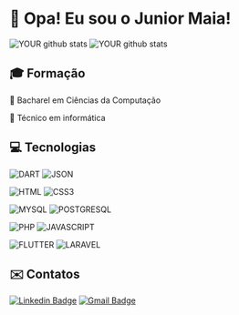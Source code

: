 # 👋 Opa! Eu sou o Junior Maia!

![YOUR github stats](https://github-readme-stats.vercel.app/api?username=JuniorMaia2394&show_icons=true&theme=tokyonight)
![YOUR github stats](https://github-readme-stats.vercel.app/api/top-langs/?username=JuniorMaia2394&theme=tokyonight)

## 🎓 Formação

📌 Bacharel em Ciências da Computação 

📌 Técnico em informática 


## 💻 Tecnologias
![DART](	https://img.shields.io/badge/Dart-0175C2?style=for-the-badge&logo=dart&logoColor=white)
![JSON](	https://img.shields.io/badge/json-5E5C5C?style=flat-square&logo=json&logoColor=white)

![HTML](https://img.shields.io/badge/HTML5-E34F26?style=flat-square&logo=html5&logoColor=white)
![CSS3](https://img.shields.io/badge/CSS3-1572B6?style=for-the-badge&logo=css3&logoColor=white)

![MYSQL](https://img.shields.io/badge/MySQL-005C84?style=for-the-badge&logo=mysql&logoColor=white)
![POSTGRESQL](https://img.shields.io/badge/rabbitmq-%23FF6600.svg?&style=for-the-badge&logo=rabbitmq&logoColor=white)

![PHP](https://img.shields.io/badge/PHP-777BB4?style=for-the-badge&logo=php&logoColor=white)
![JAVASCRIPT](https://img.shields.io/badge/JavaScript-323330?style=for-the-badge&logo=javascript&logoColor=F7DF1E)

![FLUTTER](https://img.shields.io/badge/Flutter-02569B?style=for-the-badge&logo=flutter&logoColor=white)
![LARAVEL](https://img.shields.io/badge/Laravel-FF2D20?style=for-the-badge&logo=laravel&logoColor=white)


## ✉️ Contatos
[![Linkedin Badge](https://img.shields.io/badge/-juniormaia-blue?style=flat-square&logo=Linkedin&logoColor=white&link=https://www.linkedin.com/in/junior-maia-b8200515b/)](https://www.linkedin.com/in/junior-maia-b8200515b/)
[![Gmail Badge](https://img.shields.io/badge/-maiajr2394@gmail.com-c14438?style=flat-square&logo=Gmail&logoColor=white&link=mailto:maiajr2394@gmail.com)](mailto:maiajr2394@gmail.com)

    
          
          



